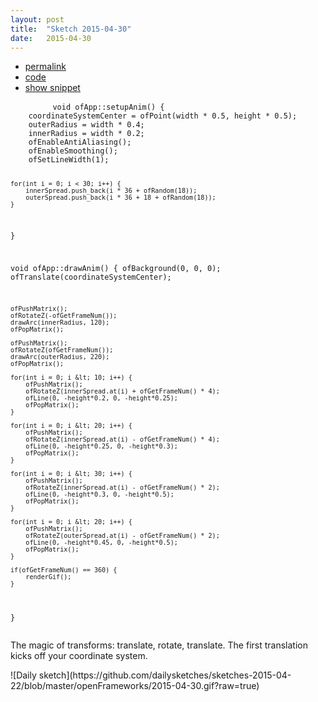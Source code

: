 ```yaml
---
layout: post
title:  "Sketch 2015-04-30"
date:   2015-04-30
---
```

<div class="code">
    <ul>
        <li><a href="{% post_url 2015-04-30-sketch %}">permalink</a></li>
        <li><a href="https://github.com/dailysketches/dailySketches/tree/master/sketches/2015-04-30">code</a></li>
        <li><a href="#" class="snippet-button">show snippet</a></li>
    </ul>
    <pre class="snippet">
        <code class="cpp">void ofApp::setupAnim() {
    coordinateSystemCenter = ofPoint(width * 0.5, height * 0.5);
    outerRadius = width * 0.4;
    innerRadius = width * 0.2;
    ofEnableAntiAliasing();
    ofEnableSmoothing();
    ofSetLineWidth(1);
    
    for(int i = 0; i < 30; i++) {
        innerSpread.push_back(i * 36 + ofRandom(18));
        outerSpread.push_back(i * 36 + 18 + ofRandom(18));
    }
}

void ofApp::drawAnim() {
    ofBackground(0, 0, 0);
    ofTranslate(coordinateSystemCenter);
    
    ofPushMatrix();
    ofRotateZ(-ofGetFrameNum());
    drawArc(innerRadius, 120);
    ofPopMatrix();
    
    ofPushMatrix();
    ofRotateZ(ofGetFrameNum());
    drawArc(outerRadius, 220);
    ofPopMatrix();
    
    for(int i = 0; i &lt; 10; i++) {
        ofPushMatrix();
        ofRotateZ(innerSpread.at(i) + ofGetFrameNum() * 4);
        ofLine(0, -height*0.2, 0, -height*0.25);
        ofPopMatrix();
    }
    
    for(int i = 0; i &lt; 20; i++) {
        ofPushMatrix();
        ofRotateZ(innerSpread.at(i) - ofGetFrameNum() * 4);
        ofLine(0, -height*0.25, 0, -height*0.3);
        ofPopMatrix();
    }
    
    for(int i = 0; i &lt; 30; i++) {
        ofPushMatrix();
        ofRotateZ(innerSpread.at(i) - ofGetFrameNum() * 2);
        ofLine(0, -height*0.3, 0, -height*0.5);
        ofPopMatrix();
    }
    
    for(int i = 0; i &lt; 20; i++) {
        ofPushMatrix();
        ofRotateZ(outerSpread.at(i) - ofGetFrameNum() * 2);
        ofLine(0, -height*0.45, 0, -height*0.5);
        ofPopMatrix();
    }
    
    if(ofGetFrameNum() == 360) {
        renderGif();
    }
}</code>
    </pre>
</div>
<p class="description">The magic of transforms: translate, rotate, translate. The first translation kicks off your coordinate system.</p>
![Daily sketch](https://github.com/dailysketches/sketches-2015-04-22/blob/master/openFrameworks/2015-04-30.gif?raw=true)
